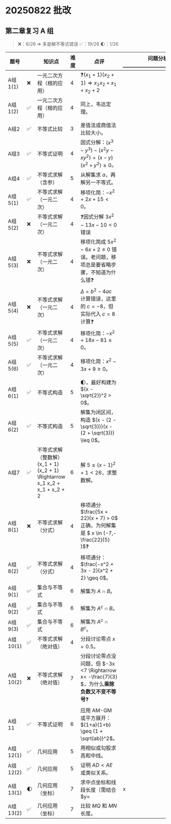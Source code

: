 # 20250822 批改 
## 第二章复习 A 组

> ❌：6/26 => 多是解不等式错误 
> ✅：19/26
> 🌓：1/26

| 题号         |          | 知识点                     | 难度 | 点评 | 问题分析\_\_\_\_\_\_\_\_\_\_\_\_\_\_\_\_\_\_\_\_\_\_\_\_\_\_\_\_\_ |
|--------------|----------------------------|------|----------------------|----------------------|----------------------|
| A组1(1)      | ❌ | 一元二次方程（根的应用）   | 4    | ❓$(x_1 + 1)(x_2 + 1) \Rightarrow x_1 x_2 + x_1 + x_2 + 2$ |  |
| A组1(2)      | ✅ | 一元二次方程（根的应用）   | 4    | 同上，韦达定理。 |  |
| A组2         | ✅ | 不等式比较                | 3    | 差值法或商值法比较大小。 |  |
| A组3         | ✅ | 不等式证明                | 4    | 因式分解：$(x^3 - y^3) - (x^2 y - xy^2) = (x - y)(x^2 + y^2) \geq 0$。 |  |
| A组4         | ✅ | 不等式求解（含参）        | 5    | 从解集求 $a$，再解另一不等式。 |  |
| A组5(1)      | ✅ | 不等式求解（一元二次）    | 4    | 移项化简：$-x^2 + 2x + 15 < 0$。 |  |
| A组5(2)      | ❌ | 不等式求解（一元二次）    | 4    | ❓因式分解 $3x^2 - 13x - 10 < 0$ 错误 |  |
| A组5(3)      | ❌ | 不等式求解（一元二次）    | 4    | 移项化简成 $5x^2 - 6x + 2 \leq 0$ 错误。老问题，移项总是要省略步骤，不知道为什么错❓ |  |
| A组5(4)      | ❌ | 不等式求解（一元二次）    | 4    | $\Delta = b^2 -4ac$ 计算错误，这里的 $c=-8$，但实际代入 $c=8$ 计算❓ |  |
| A组5(5)      | ✅ | 不等式求解（一元二次）    | 4    | 移项化简：$-x^2 + 18x - 81 \geq 0$。 |  |
| A组5(6)      | ✅ | 不等式求解（一元二次）    | 4    | 移项化简：$x^2 - 3x + 9 \geq 0$。 |  |
| A组6(1)      | ✅ | 不等式构造                | 5    | 🌓，最好构建为 $(x - \sqrt{2})^2 > 0$。 |  |
| A组6(2)      | ✅ | 不等式构造                | 5    | 解集为闭区间，构造 $(x - (2 - \sqrt{3}))(x - (2 + \sqrt{3})) \leq 0$。 |  |
| A组7         | ✅ | 不等式求解（整数解）(x_1 + 1)(x_2 + 1) \Rightarrow x_1 x_2 + x_1 + x_2 + 2 | 6    | 解 $5 \leq (x-1)^2 + 1 < 26$，求整数解。 |  |
| A组8(1)      | ❌ | 不等式求解（分式）        | 4    | 移项通分$\frac{5x + 22}{x + 7} > 0$ 正确，为何解集是 $ x \in (-7,-\frac{22}{5} )$❓ |  |
| A组8(2)      | ✅ | 不等式求解（分式）        | 4    | 移项通分：$\frac{-x^2 + 3x - 2}{x^2 + 2} \geq 0$。 |  |
| A组9(1)      | ✅ | 集合与不等式              | 6    | 解集为 $A \cap B$。 |  |
| A组9(2)      | ✅ | 集合与不等式              | 6    | 解集为 $A^c \cap B$。 |  |
| A组9(3)      | ✅ | 集合与不等式              | 6    | 解集为 $A^c \cap B^c$。 |  |
| A组10(1)     | ✅ | 不等式求解（绝对值）      | 4    | 分段讨论零点 $x=0.5$。 |  |
| A组10(2)     | ❌ | 不等式求解（绝对值）      | 7    | 分段讨论零点没问题，但 $-3x <7 \Rightarrow x< -\frac{7}{3} $，为什么**乘除负数又不变不等号**❓ |  |
| A组11        | ✅ | 不等式证明                | 6    | 应用 AM-GM 或平方展开：$(1+a)(1+b) \geq (1 + \sqrt{ab})^2$。 |  |
| A组12(1)     | ✅ | 几何应用                  | 5    | 用相似或勾股求高和中线。 |  |
| A组12(2)     | ✅ | 几何应用                  | 5    | 证明 $AD < AE$ 或类似关系。 |  |
| A组13(1)     | 🌓 | 几何应用（坐标）          | 7    | 求中点坐标和线段长度（需结合 $y=|x|$）。 |  |
| A组13(2)     | ✅ | 几何应用（坐标）          | 7    | 比较 $MQ$ 和 $MN$ 长度。 |  |